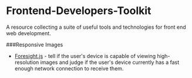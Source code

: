 Frontend-Developers-Toolkit
===========================

A resource collecting a suite of useful tools and technologies for front end web development.

###Responsive Images

* [Foresight.js](https://github.com/adamdbradley/foresight.js?utm_source=html5weekly) - tell if the user's device is capable of viewing high-resolution images and judge if the user's device currently has a fast enough network connection to receive them.
